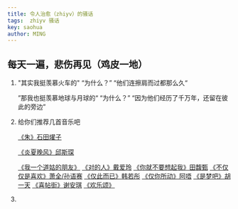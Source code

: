 ```yaml
---
title: 令人治愈（zhiyv）的骚话
tags:  zhiyv 骚话
key: saohua
author: MING
---
```




## 每天一遍，悲伤再见（鸡皮一地）

1. "其实我挺羡慕火车的"
   “为什么？”
   “他们连擦肩而过都那么久“

   ”那我也挺羡慕地球与月球的“
   “为什么？”
   “因为他们经历了千万年，还留在彼此的旁边”

2. 给你们推荐几首音乐吧

   [《朱》石田燿子](https://music.163.com/#/song?id=754854)

   [《炎夏晚风》邱斯琛](https://music.163.com/#/song?id=1451154560)

   [《我一个道姑的朋友》](https://music.163.com/#/song?id=1367452194)
   [《对的人》戴爱玲](https://music.163.com/#/song?id=224001)
   [《你就不要想起我》田馥甄](https://music.163.com/#/song?id=28018075)
   [《不仅仅是喜欢》萧全/孙语赛](https://music.163.com/#/song?id=1355916808)
   [《仅此而已》韩若彤](https://music.163.com/#/song?id=547971377)
   [《仅你所动》阿唔](https://music.163.com/#/song?id=1433839451)
   [《是梦吧》胡一天](https://music.163.com/#/song?id=516321290)
   [《喜帖街》谢安琪](https://music.163.com/#/song?id=308299)
   [《欢乐颂》](https://music.163.com/#/song?id=383064)

3. 